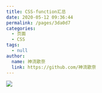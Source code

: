 ```yaml
---
title: CSS-function汇总
date: 2020-05-12 09:36:44
permalink: /pages/3da0d7
categories:
  - 页面
  - CSS
tags:
  - null
author:
  name: 神流歌奈
  link: https://github.com/神流歌奈
---
```

![](https://cdn.staticaly.com/gh/神流歌奈/image_store/blog/20200512161232.jpg)
